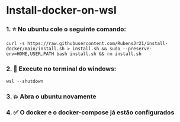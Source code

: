 # Install-docker-on-wsl
### 1. :star: No ubuntu cole o seguinte comando:
```shell
curl -s https://raw.githubusercontent.com/RubensJr21/install-docker/main/install.sh > install.sh && sudo --preserve-env=HOME,USER,PATH bash install.sh && rm install.sh
```
### 2. :star2: Execute no terminal do windows:
```powershell
wsl --shutdown
```
### 3. :boom: Abra o ubuntu novamente

### 4. :white_check_mark: O docker e o docker-compose já estão configurados
